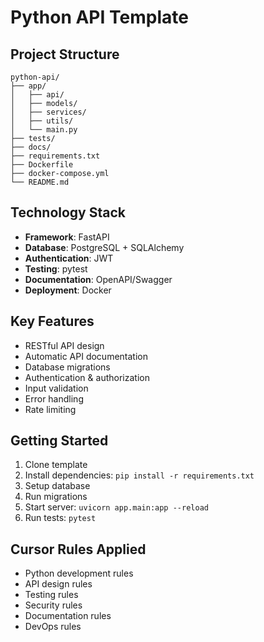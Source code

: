 # Python API Template

## Project Structure
```
python-api/
├── app/
│   ├── api/
│   ├── models/
│   ├── services/
│   ├── utils/
│   └── main.py
├── tests/
├── docs/
├── requirements.txt
├── Dockerfile
├── docker-compose.yml
└── README.md
```

## Technology Stack
- **Framework**: FastAPI
- **Database**: PostgreSQL + SQLAlchemy
- **Authentication**: JWT
- **Testing**: pytest
- **Documentation**: OpenAPI/Swagger
- **Deployment**: Docker

## Key Features
- RESTful API design
- Automatic API documentation
- Database migrations
- Authentication & authorization
- Input validation
- Error handling
- Rate limiting

## Getting Started
1. Clone template
2. Install dependencies: `pip install -r requirements.txt`
3. Setup database
4. Run migrations
5. Start server: `uvicorn app.main:app --reload`
6. Run tests: `pytest`

## Cursor Rules Applied
- Python development rules
- API design rules
- Testing rules
- Security rules
- Documentation rules
- DevOps rules
